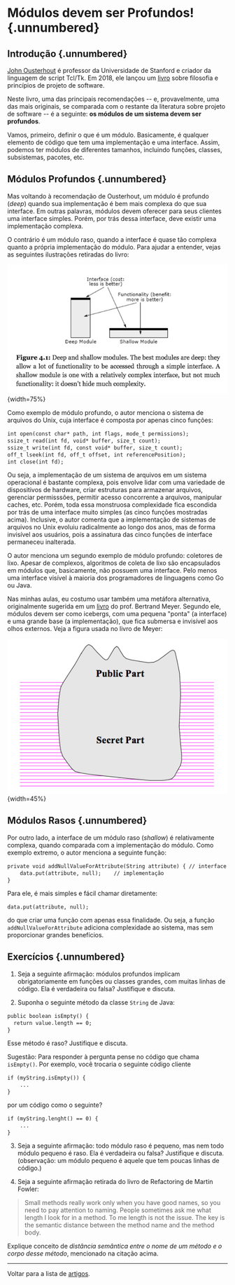 # Módulos devem ser Profundos! {.unnumbered}

## Introdução {.unnumbered}

[John Ousterhout](https://web.stanford.edu/~ouster/cgi-bin/home.php)
é professor da Universidade de Stanford e criador da
linguagem de script Tcl/Tk. Em 2018, ele lançou um 
[livro](https://www.goodreads.com/book/show/39996759-a-philosophy-of-software-design) sobre
filosofia e princípios de projeto de software.

Neste livro, uma das principais recomendações
-- e, provavelmente, uma das mais originais, se comparada
com o restante da literatura sobre projeto de software --
é a seguinte: **os módulos de um sistema devem ser profundos**.

Vamos, primeiro, definir o que é um módulo.
Basicamente, é qualquer elemento de código que tem
uma implementação e uma interface. Assim, podemos ter 
módulos de diferentes tamanhos, incluindo funções, classes,
subsistemas, pacotes, etc.

## Módulos Profundos {.unnumbered}

Mas voltando à recomendação de Ousterhout, um módulo é profundo (*deep*) quando sua implementação
é bem mais complexa do que sua interface. Em outras
palavras, módulos devem oferecer para
seus clientes uma interface simples. Porém, por trás
dessa interface, deve existir uma implementação complexa.

O contrário é um módulo raso, quando a interface é quase
tão complexa quanto a própria implementação do módulo.
Para ajudar a entender, 
vejas as seguintes ilustrações retiradas do livro:

![](./figs/deep-modules.png){width=75%}

Como exemplo de módulo profundo, o autor menciona o sistema
de arquivos do Unix, cuja interface é composta por apenas
cinco funções:

```
int open(const char* path, int flags, mode_t permissions);
ssize_t read(int fd, void* buffer, size_t count);
ssize_t write(int fd, const void* buffer, size_t count);
off_t lseek(int fd, off_t offset, int referencePosition);
int close(int fd);
```

Ou seja, a implementação de um sistema de arquivos em um
sistema operacional é bastante complexa, pois envolve lidar
com uma variedade de dispositivos de hardware, criar estruturas para
armazenar arquivos, gerenciar permisssões, permitir acesso
concorrente a arquivos, manipular caches, etc. Porém,
toda essa monstruosa complexidade fica escondida por trás de uma
interface muito simples (as cinco funções mostradas acima).
Inclusive, o autor comenta que a implementação de sistemas
de arquivos no Unix evoluiu radicalmente ao 
longo dos anos, mas de forma invisível aos usuários, pois
a assinatura das cinco funções de interface permaneceu inalterada.

O autor menciona um segundo exemplo de módulo profundo:
coletores de lixo. Apesar de complexos, algoritmos 
de coleta de lixo são encapsulados em módulos que,
basicamente, não possuem uma interface. Pelo menos uma
interface visível à maioria dos programadores de 
linguagens como Go ou Java.

Nas minhas aulas, eu costumo usar também uma 
metáfora alternativa, originalmente sugerida em um
[livro](https://en.wikipedia.org/wiki/Object-Oriented_Software_Construction)
do prof. Bertrand Meyer. Segundo ele, módulos devem ser como icebergs, com uma
pequena "ponta" (a interface) e uma grande base
(a implementação), que fica submersa e invisível
aos olhos externos. Veja a figura usada no livro de
Meyer:

![](./figs/deep-modules-iceberg.png){width=45%}



## Módulos Rasos {.unnumbered}

Por outro lado, a interface de um módulo raso (*shallow*)
é relativamente complexa, quando comparada com a implementação
do módulo. Como exemplo extremo, o autor menciona a seguinte
função:

```
private void addNullValueForAttribute(String attribute) { // interface
	data.put(attribute, null);    // implementação
}
```

Para ele, é mais simples e fácil chamar diretamente:

```
data.put(attribute, null);
```

do que criar uma função com apenas essa finalidade. Ou seja, 
a função `addNullValueForAttribute`
adiciona complexidade ao sistema, mas sem proporcionar
grandes benefícios.


## Exercícios {.unnumbered}

1. Seja a seguinte afirmação: módulos
profundos implicam obrigatoriamente em funções
ou classes grandes, com muitas linhas de código. Ela é 
verdadeira ou falsa? Justifique e discuta.

2. Suponha o seguinte método da classe `String` de Java:

```
public boolean isEmpty() {
  return value.length == 0;
}
```    

Esse método é raso? Justifique e discuta.

Sugestão: Para responder à pergunta pense no código que chama `isEmpty()`.
Por exemplo, você trocaria o seguinte código cliente

```
if (myString.isEmpty()) {
    ...
}
```

por um código como o seguinte?

```
if (myString.lenght() == 0) {
    ...
}
```

3. Seja a seguinte afirmação: todo módulo raso é pequeno, mas nem
todo módulo pequeno é raso. Ela é  verdadeira ou falsa? 
Justifique e discuta. (observação: um módulo pequeno é aquele que tem poucas linhas de código.)

4. Seja a seguinte afirmação retirada do livro de Refactoring de
Martin Fowler:

> Small methods really work only when you have good names, so you need to pay attention to naming. People sometimes ask me what length I look for in a method. To me length is not the issue. The key is the semantic distance between the method name and the method body. 

Explique conceito de *distância semântica entre o nome de um método e o
corpo desse método*, mencionado na citação acima.

* * * 

Voltar para a lista de [artigos](./artigos.html).